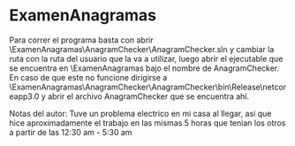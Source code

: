 # ExamenAnagramas

Para correr el programa basta con abrir \ExamenAnagramas\AnagramChecker\AnagramChecker.sln  y cambiar la ruta con la ruta del usuario que la va a utilizar, luego abrir el ejecutable que se encuentra en \ExamenAnagramas bajo el nombre de AnagramChecker.
En caso de que este no funcione dirigirse a \ExamenAnagramas\AnagramChecker\AnagramChecker\bin\Release\netcoreapp3.0 y abrir el archivo AnagramChecker que se encuentra ahí.



Notas del autor: Tuve un problema electrico en mi casa al llegar, así que hice aproximadamente el trabajo en las mismas 5 horas que tenian los otros a partir de las 12:30 am - 5:30 am 
